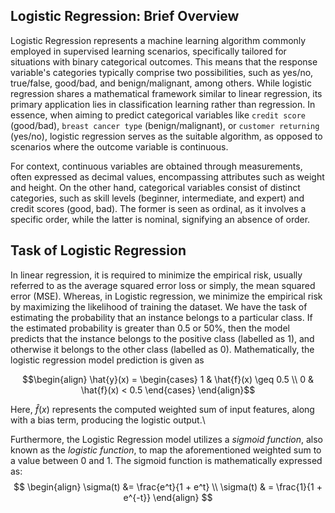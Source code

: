 ## Logistic Regression: Brief Overview
Logistic Regression represents a machine learning algorithm commonly employed in supervised learning scenarios, specifically tailored for situations with binary categorical outcomes. This means that the response variable's categories typically comprise two possibilities, such as yes/no, true/false, good/bad, and benign/malignant, among others. While logistic regression shares a mathematical framework similar to linear regression, its primary application lies in classification learning rather than regression. In essence, when aiming to predict categorical variables like `credit score` (good/bad), `breast cancer type` (benign/malignant), or `customer returning` (yes/no), logistic regression serves as the suitable algorithm, as opposed to scenarios where the outcome variable is continuous.

For context, continuous variables are obtained through measurements, often expressed as decimal values, encompassing attributes such as weight and height. On the other hand, categorical variables consist of distinct categories, such as skill levels (beginner, intermediate, and expert) and credit scores (good, bad). The former is seen as ordinal, as it involves a specific order, while the latter is nominal, signifying an absence of order.

## Task of Logistic Regression
In linear regression, it is required to minimize the empirical risk, usually referred to as the average squared error loss or simply, the mean squared error (MSE). Whereas, in Logistic regression, we minimize the empirical risk by maximizing the likelihood of training the dataset. We have the task of estimating the probability that an instance belongs to a particular class. If the estimated probability is greater than $0.5$ or $50$<span>%</span>, then the model predicts that the instance belongs to the positive class (labelled as $1$), and otherwise it belongs to the other class (labelled as $0$). Mathematically, the logistic regression model prediction is given as <br>
```math
\begin{align}
\hat{y}(x) = 
\begin{cases} 
      1 & \hat{f}(x) \geq 0.5 \\
      0 & \hat{f}(x) < 0.5 
\end{cases}
\end{align}
```
Here, $\hat{f}(x)$ represents the computed weighted sum of input features, along with a bias term, producing the logistic output.\

Furthermore, the Logistic Regression model utilizes a _sigmoid function_, also known as the _logistic function_, to map the aforementioned weighted sum to a value between $0$ and $1$. The sigmoid function is mathematically expressed as:
$$
\begin{align}
\sigma(t) &= \frac{e^t}{1 + e^t} \\
\sigma(t) & = \frac{1}{1 + e^{-t}}
\end{align}
$$


